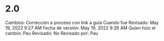 # 2.0

Cambios: Corrección a proceso con link a guía
Cuando fue Revisado: May 19, 2022 9:27 AM
Fecha de  versión: May 19, 2022 9:26 AM
Quien hizo el cambio: Pau
Revisado: No
Revisado por: Pau